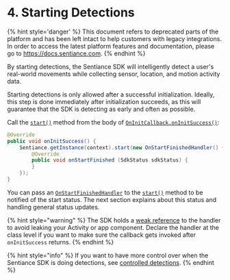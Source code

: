 # 4. Starting Detections

{% hint style='danger' %} This document refers to deprecated parts of the platform and has been left intact to help customers with legacy integrations. In order to access the latest platform features and documentation, please go to https://docs.sentiance.com. {% endhint %}

By starting detections, the Sentiance SDK will intelligently detect a user's real-world movements while collecting sensor, location, and motion activity data.

Starting detections is only allowed after a successful initialization. Ideally, this step is done immediately after initialization succeeds, as this will guarantee that the SDK is detecting as early and often as possible.

Call the [`start()`](../../api-reference/android/sentiance.md#start) method from the body of [`OnInitCallback.onInitSuccess()`](../../api-reference/android/oninitcallback/#oninitsuccess):

```java
@Override
public void onInitSuccess() {
    Sentiance.getInstance(context).start(new OnStartFinishedHandler() {
        @Override
        public void onStartFinished (SdkStatus sdkStatus) {
        }
    });
}
```

You can pass an [`OnStartFinishedHandler`](../../api-reference/android/onstartfinishedhandler.md) to the [`start()`](../../api-reference/android/sentiance.md#start) method to be notified of the start status. The next section explains about this status and handling general status updates.

{% hint style="warning" %}
The SDK holds a [weak reference](https://docs.oracle.com/javase/7/docs/api/java/lang/ref/WeakReference.html) to the handler to avoid leaking your Activity or app component. Declare the handler at the class level if you want to make sure the callback gets invoked after `onInitSuccess` returns.
{% endhint %}

{% hint style="info" %}
If you want to have more control over when the Sentiance SDK is doing detections, see [controlled detections](../../appendix/controlled-detections/).
{% endhint %}

